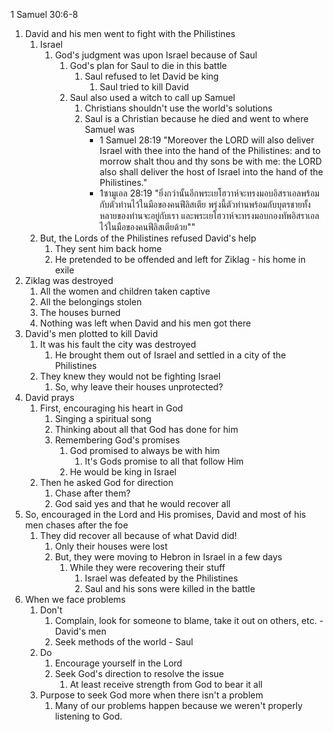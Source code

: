 1 Samuel 30:6-8

1. David and his men went to fight with the Philistines
	1. Israel
		1. God's judgment was upon Israel because of Saul
			1. God's plan for Saul to die in this battle
				1. Saul refused to let David be king
					1. Saul tried to kill David
			2. Saul also used a witch to call up Samuel
				1. Christians shouldn't use the world's solutions
				2. Saul is a Christian because he died and went to where Samuel was
					- 1 Samuel 28:19 "Moreover the LORD will also deliver Israel with thee into the hand of the Philistines: and to morrow shalt thou and thy sons be with me: the LORD also shall deliver the host of Israel into the hand of the Philistines."
					- 1ซามูเอล 28:19 "ยิ่งกว่านั้นอีกพระเยโฮวาห์จะทรงมอบอิสราเอลพร้อมกับตัวท่านไว้ในมือของคนฟีลิสเตีย พรุ่งนี้ตัวท่านพร้อมกับบุตรชายทั้งหลายของท่านจะอยู่กับเรา และพระเยโฮวาห์จะทรงมอบกองทัพอิสราเอลไว้ในมือของคนฟีลิสเตียด้วย""
	2. But, the Lords of the Philistines refused David's help
		1. They sent him back home
		2. He pretended to be offended and left for Ziklag - his home in exile
2. Ziklag was destroyed
	1. All the women and children taken captive
	2. All the belongings stolen
	3. The houses burned
	4. Nothing was left when David and his men got there
3. David's men plotted to kill David
	1. It was his fault the city was destroyed
    	1. He brought them out of Israel and settled in a city of the Philistines
	2. They knew they would not be fighting Israel
		1. So, why leave their houses unprotected?
4. David prays 
	1. First, encouraging his heart in God
		1. Singing a spiritual song
		2. Thinking about all that God has done for him
		3. Remembering God's promises
    		1. God promised to always be with him
        		1. It's Gods promise to all that follow Him
    		2. He would be king in Israel
	2. Then he asked God for direction
		1. Chase after them?
		2. God said yes and that he would recover all
5. So, encouraged in the Lord and His promises, David and most of his men chases after the foe
	1. They did recover all because of what David did!
    	1. Only their houses were lost
    	2. But, they were moving to Hebron in Israel in a few days
        	1. While they were recovering their stuff
            	1. Israel was defeated by the Philistines
            	2. Saul and his sons were killed in the battle
6. When we face problems
	1. Don't
		1. Complain, look for someone to blame, take it out on others, etc. - David's men
		2. Seek methods of the world - Saul
	2. Do
		1. Encourage yourself in the Lord
		2. Seek God's direction to resolve the issue
			1. At least receive strength from God to bear it all
	3. Purpose to seek God more when there isn't a problem
		1. Many of our problems happen because we weren't properly listening to God.
